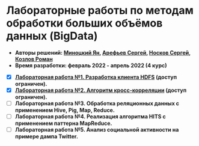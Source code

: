 # Лабораторные работы по методам обработки больших объёмов данных (BigData)

* **Авторы решений: [Миноцкий Ян](https://github.com/Yan-Minotskiy), [Арефьев Сергей](https://github.com/sergo2048), [Носков Сергей](https://github.com/Sergey-Noskov), [Козлов Роман](https://github.com/Antieasy)**
* **Время разработки: февраль 2022 - апрель 2022 (4 курс)**

- [x] **[Лабораторная работа №1. Разработка клиента HDFS]() (доступ ограничен).**
- [x] **[Лабораторная работа №2. Алгоритм кросс-корреляции]() (доступ ограничен).**
- [ ] **Лабораторная работа №3. Обработка реляционных данных с применением Hive, Pig, Map, Reduce.**
- [ ] **Лабораторная работа №4. Реализация алгоритма HITS с применением паттерна MapReduce.**
- [ ] **Лабораторная работа №5. Анализ социальной активности на примере дампа Twitter.**
